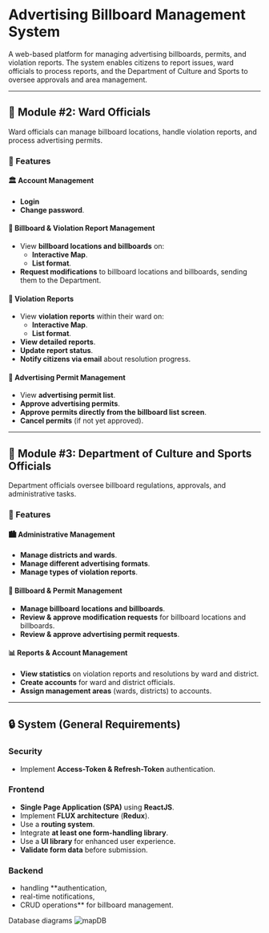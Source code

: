 # Advertising Billboard Management System  

A web-based platform for managing advertising billboards, permits, and violation reports. The system enables citizens to report issues, ward officials to process reports, and the Department of Culture and Sports to oversee approvals and area management.  

---

## 📌 Module #2: Ward Officials  

Ward officials can manage billboard locations, handle violation reports, and process advertising permits.  

### 🔑 Features  

#### 🏛 Account Management  
- **Login** 
- **Change password**.  

#### 📍 Billboard & Violation Report Management  
- View **billboard locations and billboards** on:  
  - **Interactive Map**.  
  - **List format**.  
- **Request modifications** to billboard locations and billboards, sending them to the Department.  

#### 🚨 Violation Reports  
- View **violation reports** within their ward on:  
  - **Interactive Map**.  
  - **List format**.  
- **View detailed reports**.  
- **Update report status**.  
- **Notify citizens via email** about resolution progress.  

#### 📜 Advertising Permit Management  
- View **advertising permit list**.  
- **Approve advertising permits**.  
- **Approve permits directly from the billboard list screen**.  
- **Cancel permits** (if not yet approved).  

---

## 📌 Module #3: Department of Culture and Sports Officials  

Department officials oversee billboard regulations, approvals, and administrative tasks.  

### 🔑 Features  

#### 🏙 Administrative Management  
- **Manage districts and wards**.  
- **Manage different advertising formats**.  
- **Manage types of violation reports**.  

#### 📍 Billboard & Permit Management  
- **Manage billboard locations and billboards**.  
- **Review & approve modification requests** for billboard locations and billboards.  
- **Review & approve advertising permit requests**.  

#### 📊 Reports & Account Management  
- **View statistics** on violation reports and resolutions by ward and district.  
- **Create accounts** for ward and district officials.  
- **Assign management areas** (wards, districts) to accounts.  

---

## 🔒 System (General Requirements)  

### Security  
- Implement **Access-Token & Refresh-Token** authentication.  

### Frontend  
- **Single Page Application (SPA)** using **ReactJS**.  
- Implement **FLUX architecture** (**Redux**).  
- Use a **routing system**.  
- Integrate **at least one form-handling library**.  
- Use a **UI library** for enhanced user experience.  
- **Validate form data** before submission.
### Backend
- handling **authentication, 
- real-time notifications, 
- CRUD operations** for billboard management. 


Database diagrams 
![mapDB](https://github.com/user-attachments/assets/2b9366b5-a096-4ef9-bfd5-446a13484841)




